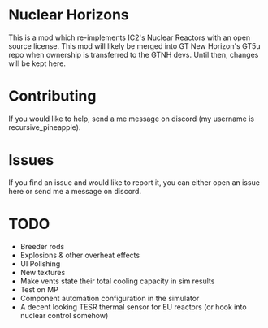 # Nuclear Horizons
This is a mod which re-implements IC2's Nuclear Reactors with an open source license. This mod will likely be merged into GT New Horizon's GT5u repo when ownership is transferred to the GTNH devs. Until then, changes will be kept here.

# Contributing
If you would like to help, send a me message on discord (my username is recursive_pineapple).

# Issues
If you find an issue and would like to report it, you can either open an issue here or send me a message on discord.

# TODO
- Breeder rods
- Explosions & other overheat effects
- UI Polishing
- New textures
- Make vents state their total cooling capacity in sim results
- Test on MP
- Component automation configuration in the simulator
- A decent looking TESR thermal sensor for EU reactors (or hook into nuclear control somehow)
